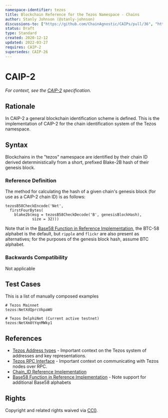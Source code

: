 ```yaml
---
namespace-identifier: tezos
title: Blockchain Reference for the Tezos Namespace - Chains
author: Stanly Johnson (@stanly-johnson)
discussions-to: ["https://github.com/ChainAgnostic/CAIPs/pull/36", "https://gitlab.com/tezos/tezos/-/issues/1029"]
status: Draft
type: Standard
created: 2020-12-12
updated: 2022-03-27
requires: CAIP-2
supersedes: CAIP-26
---
```



# CAIP-2

*For context, see the [CAIP-2][] specification.*

## Rationale

In CAIP-2 a general blockchain identification scheme is defined. This is the
implementation of CAIP-2 for the chain identification system of the Tezos
namespace.

## Syntax

Blockchains in the "tezos" namespace are identified by their chain ID derived deterministically from a short, prefixed Blake-2B hash of their genesis block. 

### Reference Definition

The method for calculating the hash of a given chain's genesis block (for use as a CAIP-2 chain ID) is as follows:

```
tezosB58CheckEncode('Net',
  firstFourBytes(
    blake2b(msg = tezosB58CheckDecode('B', genesisBlockHash),
            size = 32)))
```

Note that in the [Base58 Function in Reference Implementation][], the BTC-58
alphabet is the default, but `ripple` and `flickr` are also present as
alternatives; for the purposes of the genesis block hash, assume BTC alphabet.

### Backwards Compatibility

Not applicable

## Test Cases

This is a list of manually composed examples

```
# Tezos Mainnet
tezos:NetXdQprcVkpaWU

# Tezos DelphiNet (Current active testnet)
tezos:NetXm8tYqnMWky1
```

## References

- [Tezos Address types][] - Important context on the Tezos system of addresses and key representations.
- [Tezos RPC Interface][] - Important context on communicating with Tezos nodes over RPC.
- [Chain_ID Reference Implementation][]
- [Base58 Function in Reference Implementation][] - Note support for additional Base58 alphabets 

[Tezos RPC Interface]: https://tezos.gitlab.io/introduction/howtouse.html#rpc-interface
[Tezos Address types]: https://tezos.gitlab.io/introduction/howtouse.html#implicit-accounts-and-smart-contracts
[Chain_ID Reference Implementation]: https://gitlab.com/tezos/tezos/blob/e7612c5ffa46570cdcc612f7bcead771edc24283/src/lib_crypto/chain_id.ml
[Base58 Function in Reference Implementation]: https://github.com/LedgerHQ/TzScan/blob/9f02015d872014c2b114e600f9212b00c6b281b3/src/common/blake2b.ml#L91
[CAIP-2]: https://github.com/ChainAgnostic/CAIPs/blob/master/CAIPs/caip-2.md
[CAIP-10]: https://github.com/ChainAgnostic/CAIPs/blob/master/CAIPs/caip-10.md
[Base58]: https://datatracker.ietf.org/doc/html/draft-msporny-base58-03

## Rights

Copyright and related rights waived via [CC0](https://creativecommons.org/publicdomain/zero/1.0/).